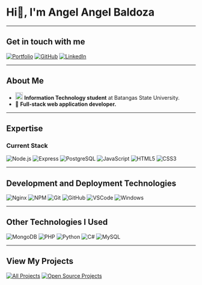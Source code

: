 # Hi👋, I'm Angel Angel Baldoza

---

## Get in touch with me

[![Portfolio](https://img.shields.io/badge/Portfolio-black?style=for-the-badge&logo=google-chrome&logoColor=white)](https://yourportfolio.com)
[![GitHub](https://img.shields.io/badge/GitHub-333?style=for-the-badge&logo=github&logoColor=white)](https://github.com/abaldozza/abaldozza)
[![LinkedIn](https://img.shields.io/badge/LinkedIn-0A66C2?style=for-the-badge&logo=linkedin&logoColor=white)](https://www.linkedin.com/in/angel-baldoza-ab465534a/)

---

## About Me

- <img src="https://raw.githubusercontent.com/abaldozza/images/refs/heads/main/batstateu-logo.ico" alt="Batangas State University Icon" width="20" height="20"> **Information Technology student** at Batangas State University.
- 🌱 **Full-stack web application developer.**

---

## Expertise

### Current Stack
![Node.js](https://img.shields.io/badge/Node.js-%2343853D.svg?style=for-the-badge&logo=node.js&logoColor=white)
![Express](https://img.shields.io/badge/Express.js-%23000000.svg?style=for-the-badge&logo=express&logoColor=white)
![PostgreSQL](https://img.shields.io/badge/PostgreSQL-%23316192.svg?style=for-the-badge&logo=postgresql&logoColor=white)
![JavaScript](https://img.shields.io/badge/JavaScript-%23F7DF1E.svg?style=for-the-badge&logo=javascript&logoColor=black)
![HTML5](https://img.shields.io/badge/HTML5-%23E34F26.svg?style=for-the-badge&logo=html5&logoColor=white)
![CSS3](https://img.shields.io/badge/CSS3-%231572B6.svg?style=for-the-badge&logo=css3&logoColor=white)

---

## Development and Deployment Technologies
![Nginx](https://img.shields.io/badge/Nginx-%23009639.svg?style=for-the-badge&logo=nginx&logoColor=white)
![NPM](https://img.shields.io/badge/NPM-%23CB3837.svg?style=for-the-badge&logo=npm&logoColor=white)
![Git](https://img.shields.io/badge/Git-%23F05032.svg?style=for-the-badge&logo=git&logoColor=white)
![GitHub](https://img.shields.io/badge/GitHub-%23121011.svg?style=for-the-badge&logo=github&logoColor=white)
![VSCode](https://img.shields.io/badge/VS%20Code-%23007ACC.svg?style=for-the-badge&logo=visual-studio-code&logoColor=white)
![Windows](https://img.shields.io/badge/Windows-%230078D6.svg?style=for-the-badge&logo=windows&logoColor=white)

---

## Other Technologies I Used
![MongoDB](https://img.shields.io/badge/MongoDB-%2347A248.svg?style=for-the-badge&logo=mongodb&logoColor=white)
![PHP](https://img.shields.io/badge/PHP-%23777BB4.svg?style=for-the-badge&logo=php&logoColor=white)
![Python](https://img.shields.io/badge/Python-%233776AB.svg?style=for-the-badge&logo=python&logoColor=white)
![C#](https://img.shields.io/badge/C%23-%23239120.svg?style=for-the-badge&logo=c-sharp&logoColor=white)
![MySQL](https://img.shields.io/badge/MySQL-%234479A1.svg?style=for-the-badge&logo=mysql&logoColor=white)

---

## View My Projects
[![All Projects](https://img.shields.io/badge/All%20Projects-%23121011.svg?style=for-the-badge)](https://github.com/yourusername?tab=repositories)
[![Open Source Projects](https://img.shields.io/badge/Open%20Source%20Projects-%23000000.svg?style=for-the-badge)](https://github.com/yourusername?tab=repositories&type=source)
